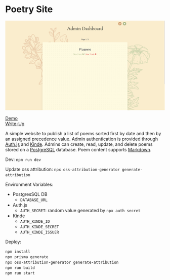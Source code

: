 # Poetry Site

![Preview Image](/readme/admin-page.png)

[Demo](https://poetry-site.adepaul.dev)  
[Write-Up](https://adepaul.dev/projects/poetry-site)

A simple website to publish a list of poems sorted first by date and then by an assigned precedence value. Admin
authentication is provided through [Auth.js](https://authjs.dev/) and [Kinde](https://kinde.com/). Admins can create,
read, update, and delete poems stored on a [PostgreSQL](https://www.postgresql.org/) database. Poem content supports
[Markdown](https://en.wikipedia.org/wiki/Markdown).

Dev: `npm run dev`

Update oss attribution: `npx oss-attribution-generator generate-attribution`

Environment Variables:
- PostgresSQL DB
  - `DATABASE_URL`
- Auth.js
  - `AUTH_SECRET`: random value generated by `npx auth secret`
- Kinde
  - `AUTH_KINDE_ID`
  - `AUTH_KINDE_SECRET`
  - `AUTH_KINDE_ISSUER`

Deploy:
``` sh
npm install
npx prisma generate
npx oss-attribution-generator generate-attribution
npm run build
npm run start
```
